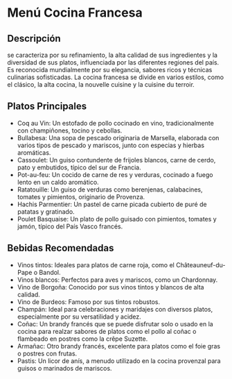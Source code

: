 # Menú Cocina Francesa

## Descripción
se caracteriza por su refinamiento, la alta calidad de sus ingredientes y la diversidad de sus platos, influenciada por las diferentes regiones del país. Es reconocida mundialmente por su elegancia, sabores ricos y técnicas culinarias sofisticadas. La cocina francesa se divide en varios estilos, como el clásico, la alta cocina, la nouvelle cuisine y la cuisine du terroir.

## Platos Principales
- Coq au Vin: Un estofado de pollo cocinado en vino, tradicionalmente con champiñones, tocino y cebollas. 
- Bullabesa: Una sopa de pescado originaria de Marsella, elaborada con varios tipos de pescado y mariscos, junto con especias y hierbas aromáticas. 
- Cassoulet: Un guiso contundente de frijoles blancos, carne de cerdo, pato y embutidos, típico del sur de Francia. 
- Pot-au-feu: Un cocido de carne de res y verduras, cocinado a fuego lento en un caldo aromático. 
- Ratatouille: Un guiso de verduras como berenjenas, calabacines, tomates y pimientos, originario de Provenza. 
- Hachis Parmentier: Un pastel de carne picada cubierto de puré de patatas y gratinado. 
- Poulet Basquaise: Un plato de pollo guisado con pimientos, tomates y jamón, típico del País Vasco francés.

## Bebidas Recomendadas
- Vinos tintos: Ideales para platos de carne roja, como el Châteauneuf-du-Pape o Bandol. 
- Vinos blancos: Perfectos para aves y mariscos, como un Chardonnay. 
- Vino de Borgoña: Conocido por sus vinos tintos y blancos de alta calidad. 
- Vino de Burdeos: Famoso por sus tintos robustos. 
- Champán: Ideal para celebraciones y maridajes con diversos platos, especialmente por su versatilidad y acidez.
- Coñac: Un brandy francés que se puede disfrutar solo o usado en la cocina para realzar sabores de platos como el pollo al coñac o flambeado en postres como la crêpe Suzette. 
- Armañac: Otro brandy francés, excelente para platos como el foie gras o postres con frutas. 
- Pastis: Un licor de anís, a menudo utilizado en la cocina provenzal para guisos o marinados de mariscos. 